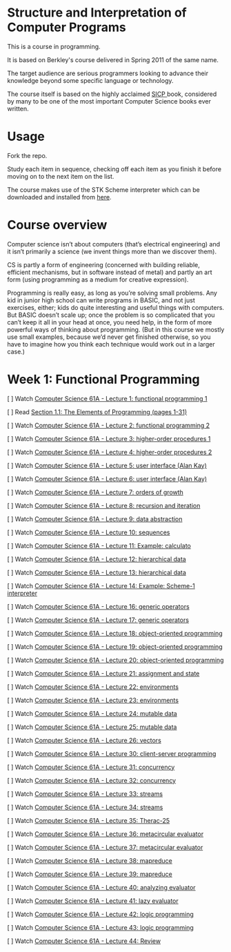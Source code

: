 # Structure and Interpretation of Computer Programs

This is a course in programming.

It is based on Berkley's course delivered in Spring 2011 of the same name.

The target audience are serious programmers looking to advance their knowledge beyond some specific  language or technology.

The course itself is based on the highly acclaimed [SICP ](https://www.amazon.com/Structure-Interpretation-Computer-Programs-Engineering/dp/0262510871) book,  considered by many to be one of the most important Computer Science books ever written.

# Usage

Fork the repo.

Study each item in sequence, checking off each item as you finish it before moving on to the next item on the list.  

The course makes use of the STK Scheme interpreter which can be downloaded and installed from [here](https://inst.eecs.berkeley.edu/~scheme/source/).

# Course overview

Computer science isn’t about computers (that’s electrical engineering) and it isn’t primarily a science (we invent things more than we discover them).

CS is partly a form of engineering (concerned with building reliable, efficient mechanisms, but in software instead of metal) and partly an art form (using programming as a medium for creative expression).

Programming is really easy, as long as you’re solving small problems. Any kid in junior high school can write programs in BASIC, and not just exercises, either; kids do quite interesting and useful things with computers. But BASIC doesn’t scale up; once the problem is so complicated that you can’t keep it all in your head at once, you need help, in the form of more powerful ways of thinking about programming. (But in this course we mostly use small examples, because we’d never get finished otherwise, so you have to imagine how you think each technique would work out in a larger case.)

# Week 1: Functional Programming

[ ] Watch [Computer Science 61A - Lecture 1: functional programming 1](https://archive.org/details/ucberkeley_webcast_l28HAzKy0N8)

[ ] Read [Section 1.1: The Elements of Programming (pages 1-31)](https://mitpress.mit.edu/sicp/full-text/book/book-Z-H-10.html#%_sec_1.1)

[ ] Watch [Computer Science 61A - Lecture 2: functional programming 2](https://archive.org/details/ucberkeley_webcast_TTK2lZoWbPQ)

[ ] Watch [Computer Science 61A - Lecture 3: higher-order procedures 1](https://archive.org/details/ucberkeley_webcast_ogIGxEzvnSE)

[ ] Watch [Computer Science 61A - Lecture 4: higher-order procedures 2](https://archive.org/details/ucberkeley_webcast_ZvH3wF2qg7Q)

[ ] Watch [Computer Science 61A - Lecture 5: user interface (Alan Kay)](https://archive.org/details/ucberkeley_webcast_dC4YGxzoAXk)

[ ] Watch [Computer Science 61A - Lecture 6: user interface (Alan Kay)](https://archive.org/details/ucberkeley_webcast_qxDGE1-S_LE)

[ ] Watch [Computer Science 61A - Lecture 7: orders of growth](https://archive.org/details/ucberkeley_webcast_32L5j10rrK0)

[ ] Watch [Computer Science 61A - Lecture 8: recursion and iteration](https://archive.org/details/ucberkeley_webcast_0G3tNuBBO5I)

[ ] Watch [Computer Science 61A - Lecture 9: data abstraction](https://archive.org/details/ucberkeley_webcast_Oy36XpGVyjA)

[ ] Watch [Computer Science 61A - Lecture 10: sequences](https://archive.org/details/ucberkeley_webcast__qGeRWplPgc)

[ ] Watch [Computer Science 61A - Lecture 11: Example: calculato](https://archive.org/details/ucberkeley_webcast_nzMPF59Ackg)

[ ] Watch [Computer Science 61A - Lecture 12: hierarchical data](https://archive.org/details/ucberkeley_webcast_pSuEz5ZCVAg)

[ ] Watch [Computer Science 61A - Lecture 13: hierarchical data](https://archive.org/details/ucberkeley_webcast_kbqJ3UGPgOc)

[ ] Watch [Computer Science 61A - Lecture 14: Example: Scheme-1 interpreter](https://archive.org/details/ucberkeley_webcast_3FjDrWv00Hc)

[ ] Watch [Computer Science 61A - Lecture 16: generic operators](https://archive.org/details/ucberkeley_webcast_rz_XpDhDtFI)

[ ] Watch [Computer Science 61A - Lecture 17: generic operators](https://archive.org/details/ucberkeley_webcast_8HDIqZ2ZqKI)

[ ] Watch [Computer Science 61A - Lecture 18: object-oriented programming](https://archive.org/details/ucberkeley_webcast_jq1v8YUftxE)

[ ] Watch [Computer Science 61A - Lecture 19: object-oriented programming](https://archive.org/details/ucberkeley_webcast_S9mGKy3Dzqw)

[ ] Watch [Computer Science 61A - Lecture 20: object-oriented programming](https://archive.org/details/ucberkeley_webcast_AYoW8-L2dTQ)

[ ] Watch [Computer Science 61A - Lecture 21: assignment and state](https://archive.org/details/ucberkeley_webcast_crlcqL7lKME)

[ ] Watch [Computer Science 61A - Lecture 22: environments](https://archive.org/details/ucberkeley_webcast_uxvRoOV9nOk)

[ ] Watch [Computer Science 61A - Lecture 23: environments](https://archive.org/details/ucberkeley_webcast_jmDguUbxOns)

[ ] Watch [Computer Science 61A - Lecture 24: mutable data](https://archive.org/details/ucberkeley_webcast_OCocDioUZOo)

[ ] Watch [Computer Science 61A - Lecture 25: mutable data](https://archive.org/details/ucberkeley_webcast_YgUZP1YbHsM)

[ ] Watch [Computer Science 61A - Lecture 26: vectors](https://archive.org/details/ucberkeley_webcast_vV7gargdGxU)

[ ] Watch [Computer Science 61A - Lecture 30: client-server programming](https://archive.org/details/ucberkeley_webcast_Lr4zVJPpMrM)

[ ] Watch [Computer Science 61A - Lecture 31: concurrency](https://archive.org/details/ucberkeley_webcast_tfTD0B8dX7I)

[ ] Watch [Computer Science 61A - Lecture 32: concurrency](https://archive.org/details/ucberkeley_webcast_a_qhlzmXqAo)

[ ] Watch [Computer Science 61A - Lecture 33: streams](https://archive.org/details/ucberkeley_webcast_LLl89UwSflo)

[ ] Watch [Computer Science 61A - Lecture 34: streams](https://archive.org/details/ucberkeley_webcast_mtl0z0HgRTM)

[ ] Watch [Computer Science 61A - Lecture 35: Therac-25](https://archive.org/details/ucberkeley_webcast_nxX-aAvZbmM)

[ ] Watch [Computer Science 61A - Lecture 36: metacircular evaluator](https://archive.org/details/ucberkeley_webcast_E8ZyYL1qWWY)

[ ] Watch [Computer Science 61A - Lecture 37: metacircular evaluator](https://archive.org/details/ucberkeley_webcast_0SbpbHiyyEU)

[ ] Watch [Computer Science 61A - Lecture 38: mapreduce](https://archive.org/details/ucberkeley_webcast_OVbHFr6SG_8)

[ ] Watch [Computer Science 61A - Lecture 39: mapreduce](https://archive.org/details/ucberkeley_webcast_tlABAGE-Tvc)

[ ] Watch [Computer Science 61A - Lecture 40: analyzing evaluator](https://archive.org/details/ucberkeley_webcast_S9VoxtdsRyA)

[ ] Watch [Computer Science 61A - Lecture 41: lazy evaluator](https://archive.org/details/ucberkeley_webcast_WJsgTZsFE3M)

[ ] Watch [Computer Science 61A - Lecture 42: logic programming](https://archive.org/details/ucberkeley_webcast_JIMS_mspmug)

[ ] Watch [Computer Science 61A - Lecture 43: logic programming](https://archive.org/details/ucberkeley_webcast_i5XtLVwTcZY)

[ ] Watch [Computer Science 61A - Lecture 44: Review](https://archive.org/details/ucberkeley_webcast_zWiQru4tn-o)

